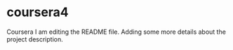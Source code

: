 # coursera4
Coursera
I am editing the README file. Adding some more details about the project description.
